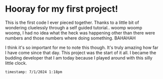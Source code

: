 <h1> Hooray for my first project! </h1>

This is the first code I ever pieced together. Thanks to a little bit of wondering cluelessly through a self guided tutorial.. 
woomp woomp woomp, I had no idea what the heck was happening other than there were numbers and those numbers where doing something. BAHAHAH

I think it's so important for me to note this though. It's truly amazing how far I have come since that day.
This project was the start of it all. I became the budding developer that I am today because I played around with this silly little clock. 

` timestamp: 7/1/2024 1:18pm `


